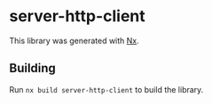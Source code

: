 # server-http-client

This library was generated with [Nx](https://nx.dev).

## Building

Run `nx build server-http-client` to build the library.
